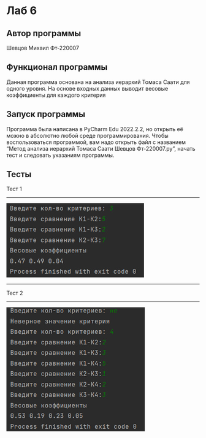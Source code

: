 # Лаб 6
## Автор программы
Шевцов Михаил Фт-220007
## Функционал программы
Данная программа основана на анализа иерархий Томаса Саати для одного уровня. На основе входных данных выводит весовые коэффициенты для каждого критерия
## Запуск программы
Программа была написана в PyCharm Edu 2022.2.2, но открыть её можно в абсолютно любой среде программирования. Чтобы воспользоваться программой, вам надо открыть файл с названием “Метод анализа иерархий Томаса Саати Шевцов Фт-220007.py”, начать тест и следовать указаниям программы.
## Тесты
Тест 1
___
![Тест_программы](photo_2023-10-26_16-58-31.jpg)
___
Тест 2
___
![Тест_программы](photo_2023-10-26_16-58-17.jpg)

